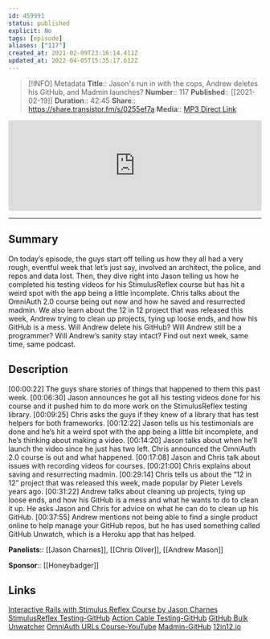 ```yaml
---
id: 459991
status: published
explicit: No
tags: [episode]
aliases: ["117"]
created_at: 2021-02-09T23:16:14.411Z
updated_at: 2022-04-05T15:35:17.612Z
---
```


> [!INFO] Metadata
> **Title**:: Jason's run in with the cops, Andrew deletes his GitHub, and Madmin launches?
> **Number**:: 117
> **Published**:: [[2021-02-19]]
> **Duration**:: 42:45
> **Share**:: <https://share.transistor.fm/s/0255ef7a>
> **Media**:: [MP3 Direct Link](https://dts.podtrac.com/redirect.mp3/media.transistor.fm/0255ef7a/74cda483.mp3)

<iframe width="100%" height="180" frameborder="no" scrolling="no" seamless src="https://share.transistor.fm/e/0255ef7a/dark"></iframe>

---

## Summary

On today’s episode, the guys start off telling us how they all had a very rough, eventful week that let’s just say, involved an architect, the police, and repos and data lost. Then, they dive right into Jason telling us how he completed his testing videos for his StimulusReflex course but has hit a weird spot with the app being a little incomplete. Chris talks about the OmniAuth 2.0 course being out now and how he saved and resurrected madmin. We also learn about the 12 in 12 project that was released this week, Andrew trying to clean up projects, tying up loose ends, and how his GitHub is a mess. Will Andrew delete his GitHub? Will Andrew still be a programmer? Will Andrew’s sanity stay intact? Find out next week, same time, same podcast.

## Description

[00:00:22] The guys share stories of things that happened to them this past week.
[00:06:30] Jason announces he got all his testing videos done for his course and it pushed him to do more work on the StimulusReflex testing library.
[00:09:25] Chris asks the guys if they knew of a library that has test helpers for both frameworks.
[00:12:22] Jason tells us his testimonials are done and he’s hit a weird spot with the app being a little bit incomplete, and he’s thinking about making a video.
[00:14:20] Jason talks about when he’ll launch the video since he just has two left. Chris announced the OmniAuth 2.0 course is out and what happened.
[00:17:08] Jason and Chris talk about issues with recording videos for courses.
[00:21:00] Chris explains about saving and resurrecting madmin.
[00:29:14] Chris tells us about the “12 in 12” project that was released this week, made popular by Pieter Levels years ago.
[00:31:22] Andrew talks about cleaning up projects, tying up loose ends, and how his GitHub is a mess and what he wants to do to clean it up. He asks Jason and Chris for advice on what he can do to clean up his GitHub.
[00:37:55] Andrew mentions not being able to find a single product online to help manage your GitHub repos, but he has used something called GitHub Unwatch, which is a Heroku app that has helped.

**Panelists**:: [[Jason Charnes]], [[Chris Oliver]], [[Andrew Mason]]

**Sponsor**:: [[Honeybadger]]

## Links

[Interactive Rails with Stimulus Reflex Course by Jason Charnes](https://courses.jasoncharnes.com/stimulus-reflex)
[StimulusReflex Testing-GitHub](https://github.com/podia/stimulus_reflex_testing)
[Action Cable Testing-GitHub](https://github.com/palkan/action-cable-testing)
[GitHub Bulk Unwatcher](https://github.com/theothertomelliott/github-unwatch)
[OmniAuth URLs Course-YouTube](https://www.youtube.com/watch?v=FbUWc8Vnu8Y)
[Madmin-GitHub](https://github.com/excid3/madmin)
[12in12.io](https://12in12.io/)
